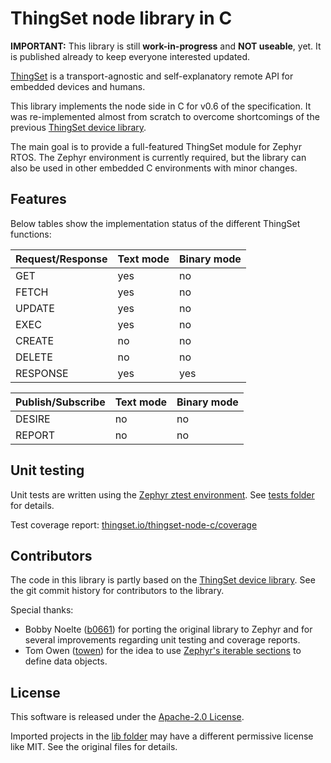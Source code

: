 # ThingSet node library in C

**IMPORTANT:** This library is still **work-in-progress** and **NOT useable**, yet. It is published already to keep everyone interested updated.

[ThingSet](https://thingset.io) is a transport-agnostic and self-explanatory remote API for embedded devices and humans.

This library implements the node side in C for v0.6 of the specification. It was re-implemented almost from scratch to overcome shortcomings of the previous [ThingSet device library](https://github.com/ThingSet/thingset-device-library).

The main goal is to provide a full-featured ThingSet module for Zephyr RTOS. The Zephyr environment is currently required, but the library can also be used in other embedded C environments with minor changes.

## Features

Below tables show the implementation status of the different ThingSet functions:

| Request/Response | Text mode | Binary mode |
| ---------------- | --------- | ----------- |
| GET              | yes       | no          |
| FETCH            | yes       | no          |
| UPDATE           | yes       | no          |
| EXEC             | yes       | no          |
| CREATE           | no        | no          |
| DELETE           | no        | no          |
| RESPONSE         | yes       | yes         |

| Publish/Subscribe | Text mode | Binary mode |
| ----------------- | --------- | ----------- |
| DESIRE            | no        | no          |
| REPORT            | no        | no          |

## Unit testing

Unit tests are written using the [Zephyr ztest environment](https://docs.zephyrproject.org/latest/develop/test/ztest.html). See [tests folder](tests) for details.

Test coverage report: [thingset.io/thingset-node-c/coverage](https://thingset.io/thingset-node-c/coverage)

## Contributors

The code in this library is partly based on the [ThingSet device library](https://github.com/ThingSet/thingset-device-library). See the git commit history for contributors to the library.

Special thanks:

- Bobby Noelte ([b0661](https://github.com/b0661)) for porting the original library to Zephyr and for several improvements regarding unit testing and coverage reports.
- Tom Owen ([towen](https://github.com/towen)) for the idea to use [Zephyr's iterable sections](https://docs.zephyrproject.org/latest/kernel/iterable_sections/index.html#) to define data objects.

## License

This software is released under the [Apache-2.0 License](LICENSE).

Imported projects in the [lib folder](lib) may have a different permissive license like MIT. See the original files for details.
